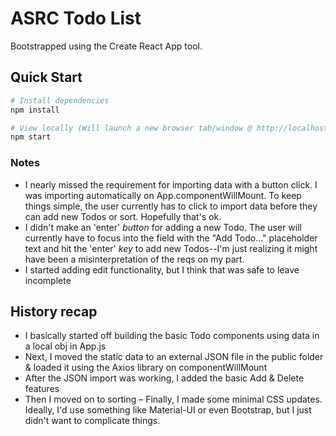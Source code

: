 # ASRC Todo List

Bootstrapped using the Create React App tool.

## Quick Start

```bash
# Install dependencies
npm install

# View locally (Will launch a new browser tab/window @ http://localhost:3000)
npm start
```

### Notes
- I nearly missed the requirement for importing data with a button click. I was importing automatically on App.componentWillMount. To keep things simple, the user currently has to click to import data before they can add new Todos or sort. Hopefully that's ok.
- I didn't make an 'enter' *button* for adding a new Todo. The user will currently have to focus into the field with the "Add Todo..." placeholder text and hit the 'enter' *key* to add new Todos--I'm just realizing it might have been a misinterpretation of the reqs on my part.
- I started adding edit functionality, but I think that was safe to leave incomplete

## History recap
- I basically started off building the basic Todo components using data in a local obj in App.js
- Next, I moved the static data to an external JSON file in the public folder & loaded it using the Axios library on componentWillMount
- After the JSON import was working, I added the basic Add & Delete features
- Then I moved on to sorting
– Finally, I made some minimal CSS updates. Ideally, I'd use something like Material-UI or even Bootstrap, but I just didn't want to complicate things.
